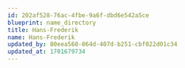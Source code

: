 ```yaml
---
id: 202af528-76ac-4fbe-9a6f-dbd6e542a5ce
blueprint: name_directory
title: Hans-Frederik
name: Hans-Frederik
updated_by: 80eea560-064d-407d-b251-cbf022d01c34
updated_at: 1701679734
---
```

